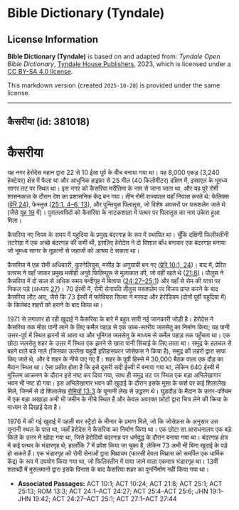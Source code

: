 # Bible Dictionary (Tyndale)

## License Information

**Bible Dictionary (Tyndale)** is based on and adapted from: _Tyndale Open Bible Dictionary_, [Tyndale House Publishers](https://tyndaleopenresources.com/), 2023, which is licensed under a [CC BY-SA 4.0 license](https://creativecommons.org/licenses/by-sa/4.0/legalcode.en).

This markdown version (created `2025-10-20`) is provided under the same license.



--------------------------------

## कैसरीया (id: 381018)

कैसरीया
=======

यह नगर हेरोदेस महान द्वारा 22 से 10 ईसा पूर्व के बीच बनाया गया था। यह 8,000 एकड़ (3,240 हेक्टेयर) क्षेत्र में फैला था और आधुनिक हाइफ़ा से 25 मील (40 किलोमीटर) दक्षिण में, इस्राएल के भूमध्य सागर तट पर स्थित था। इस नगर को कैसरिया मरीतिमा के नाम से जाना जाता था, और यह पूरे रोमी शासनकाल के दौरान देश का प्रशासनिक केंद्र बन गया। तीन रोमी राज्यपाल यहाँ निवास करते थे: फेलिक्स ([प्रेरि 24](https://ref.ly/Acts24:1-Acts24:27)), फेस्तुस ([25:1, 4–6, 13](https://ref.ly/Acts25:1,Acts25:4-Acts25:6,Acts25:13)), और पुन्तियुस पिलातुस, जो विशेष अवसरों पर यरूशलेम जाते थे (जैसे [यूह 19](https://ref.ly/John19:1-John19:42) में)। पुरातत्वविदों को कैसरिया के नाटकशाला में पत्थर पर पिलातुस का नाम उकेरा हुआ मिला।

कैसरिया नए नियम के समय में यहूदिया के प्रमुख बंदरगाह के रूप में स्थापित था। चूँकि दक्षिणी फिलीस्तीनी तटरेखा में एक अच्छे बंदरगाह की कमी थी, इसलिए हेरोदेस ने दो विशाल बाँध बनाकर एक बंदरगाह बनाया जो भूमध्य सागर के तूफ़ानों से जहाजों को आश्रय दे सकता था।

कैसरिया में एक रोमी अधिकारी, कुरनेलियुस, मसीह के अनुयायी बन गए ([प्रेरि 10:1, 24](https://ref.ly/Acts10:1,Acts10:24))। बाद में, प्रेरित पतरस ने वहाँ जाकर प्रमुख मसीही अगुवे फिलिप्पुस से मुलाकात की, जो वहीं रहते थे ([21:8](https://ref.ly/Acts21:8))। पौलुस ने कैसरिया में दो साल से अधिक समय बन्दीगृह में बिताया ([24:27–25:1](https://ref.ly/Acts24:27-Acts25:1)) और वहाँ से रोम की यात्रा पर निकल पड़े (अध्याय [27](https://ref.ly/Acts27:1-Acts27:44))। 70 ईस्वी में, रोमी सेनापति तीतुस यरूशलेम पर विजय प्राप्त करने के बाद कैसरिया लौट आए, जैसे कि 73 ईस्वी में फ्लेवियस सिल्वा ने मसादा और हेरोडियम (दोनों पूर्वी यहूदिया में) के किलेबंद शहरों को हराने के बाद किया था।

1971 से लगातार हो रही खुदाई ने कैसरिया के बारे में बहुत सारी नई जानकारी जोड़ी है। हेरोदेस ने कैसरिया तक मीठा पानी लाने के लिए कर्मेल पहाड़ से एक उच्च\-स्तरीय जलसेतु का निर्माण किया; यह पानी उत्तर\-पूर्व में स्थित झरनों से आता था और भूमिगत जलसेतु के माध्यम से कर्मेल पहाड़ तक पहुँचता था। एक छोटा जलसेतु शहर के उत्तर में स्थित एक झरने से खारा पानी सिंचाई के लिए लाता था। समुद्र के हलचल से बहने वाले बड़े नाले (जिसका उल्लेख यहूदी इतिहासकार जोसेफ़स ने किया है), समुद्र की लहरों द्वारा साफ किए जाते थे, और वे शहर के नीचे पाए गए हैं। शहर के पूर्वी हिस्से में 30,000 बैठक वाला एक दौड़ का मैदान स्थित था। ऐसा प्रतीत होता है कि इसे दूसरी सदी ईस्वी में बनाया गया था, लेकिन 640 ईस्वी में मुस्लिम आक्रमण के दौरान इसे नष्ट कर दिया गया, साथ ही समुद्र तट पर स्थित एक बड़ा अभिलेखागार भवन भी नष्ट हो गया। इस अभिलेखागार भवन की खुदाई के दौरान इसके मूसा के फर्श पर कई शिलालेख मिले, जिनमें से दो शिलालेख [रोमियों 13:3](https://ref.ly/Rom13:3) के यूनानी लेख से उद्धरण थे। घुड़दौड़ के मैदान के उत्तर\-पश्चिम में एक बड़ा अखाड़ा अभी भी जमीन के नीचे स्थित है और केवल अवरक्त फ़ोटो द्वारा चित्र लेने की क्रिया के माध्यम से दिखाई देता है।

1976 में की गई खुदाई में पहली बार स्ट्रैटो के मीनार के प्रमाण मिले, जो कि जोसेफ़स के अनुसार उस यूनानी स्थल के पास था, जहाँ हेरोदेस ने कैसरिया का निर्माण किया था। एक छोटा सा आराधनालय एक बड़े किले के उत्तर में खोदा गया था, जिसे हेरोदियों बंदरगाह पर धर्मयुद्ध के दौरान बनाया गया था। बंदरगाह क्षेत्र में कई पत्थर के भंडारगृह थे; हालाँकि 7 में प्रवेश किया जा चुका है, लेकिन 73 अभी भी बिना खुदाई के पड़े हो सकते हैं। एक भंडारगृह को रोमी सेनाओं द्वारा मिथ्रायम (फारसी देवता मिथ्रास को समर्पित एक धार्मिक केंद्र) के रूप में उपयोग किया गया था, जो फिलिस्तीन में पाया जाने वाला एकमात्र भंडारगृह था। 13वीं शताब्दी में मुसलमानों द्वारा इसके विनाश के बाद कैसरिया शहर का पुनर्निर्माण नहीं किया गया था।

* **Associated Passages:** ACT 10:1; ACT 10:24; ACT 21:8; ACT 25:1; ACT 25:13; ROM 13:3; ACT 24:1–ACT 24:27; ACT 25:4–ACT 25:6; JHN 19:1–JHN 19:42; ACT 24:27–ACT 25:1; ACT 27:1–ACT 27:44

